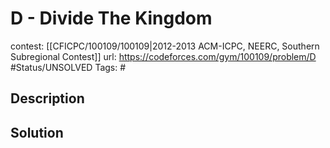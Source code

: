 # D - Divide The Kingdom

contest: [[CFICPC/100109/100109|2012-2013 ACM-ICPC, NEERC, Southern Subregional Contest]]
url: https://codeforces.com/gym/100109/problem/D
#Status/UNSOLVED
Tags: #

## Description

## Solution

